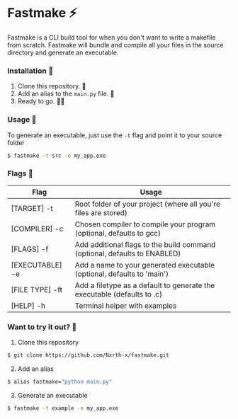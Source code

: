 # Fastmake ⚡

Fastmake is a CLI build tool for when you don't want to write a makefile from scratch. Fastmake will bundle and compile all your files in the source directory and generate an executable.

### Installation 🔬

1. Clone this repository. 📝
2. Add an alias to the `main.py` file. 🐍
3. Ready to go. 🏌️‍♂️

### Usage 🥼

To generate an executable, just use the `-t` flag and point it to your source folder

```sh
$ fastmake -t src -e my_app.exe
```

### Flags 🚩

| Flag            | Usage                                                                     |
| --------------- | ------------------------------------------------------------------------- |
| [TARGET] -t     | Root folder of your project (where all you're files are stored)           |
| [COMPILER] -c   | Chosen compiler to compile your program (optional, defaults to gcc)       |
| [FLAGS] -f      | Add additional flags to the build command (optional, defaults to ENABLED) |
| [EXECUTABLE] -e | Add a name to your generated executable (optional, defaults to 'main')    |
| [FILE TYPE] -ft | Add a filetype as a default to generate the executable (defaults to .c)   |
| [HELP] -h       | Terminal helper with examples                                             |

### Want to try it out? 🧪

1. Clone this repository

```sh
$ git clone https://github.com/Nxrth-x/fastmake.git
```

2. Add an alias

```sh
$ alias fastmake="python main.py"
```

3. Generate an executable

```sh
$ fastmake -t example -e my_app.exe
```
